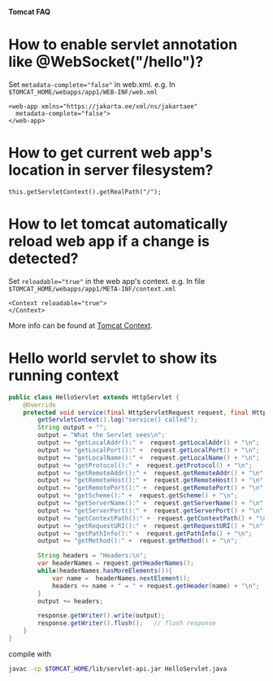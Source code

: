 **Tomcat FAQ**

# How to enable servlet annotation like @WebSocket("/hello")?
Set ```metadata-complete="false"``` in web.xml.
e.g. In ```$TOMCAT_HOME/webapps/app1/WEB-INF/web.xml```
```
<web-app xmlns="https://jakarta.ee/xml/ns/jakartaee"
  metadata-complete="false">
</web-app>
```

# How to get current web app's location in server filesystem?
```
this.getServletContext().getRealPath("/");
```

# How to let tomcat automatically reload web app if a change is detected?
Set ```reloadable="true"``` in the web app's context.
e.g. In file ```$TOMCAT_HOME/webapps/app1/META-INF/context.xml```
```
<Context reloadable="true">
</Context>
```
More info can be found at [Tomcat Context](https://tomcat.apache.org/tomcat-11.0-doc/config/context.html).

# Hello world servlet to show its running context
```java
public class HelloServlet extends HttpServlet {
    @Override
    protected void service(final HttpServletRequest request, final HttpServletResponse response) throws ServletException, IOException {
        getServletContext().log("service() called");
        String output = "";
        output = "What the Servlet sees\n";
        output += "getLocalAddr():" +  request.getLocalAddr() + "\n";
        output += "getLocalPort():" +  request.getLocalPort() + "\n";
        output += "getLocalName():" +  request.getLocalName() + "\n";
        output += "getProtocol():" +  request.getProtocol() + "\n";
        output += "getRemoteAddr():" +  request.getRemoteAddr() + "\n";
        output += "getRemoteHost():" +  request.getRemoteHost() + "\n";
        output += "getRemotePort():" +  request.getRemotePort() + "\n";
        output += "getScheme():" +  request.getScheme() + "\n";
        output += "getServerName():" +  request.getServerName() + "\n";
        output += "getServerPort():" +  request.getServerPort() + "\n";
        output += "getContextPath():" +  request.getContextPath() + "\n";
        output += "getRequestURI():" +  request.getRequestURI() + "\n";
        output += "getPathInfo():" +  request.getPathInfo() + "\n";
        output += "getMethod():" +  request.getMethod() + "\n";

        String headers = "Headers:\n";
        var headerNames = request.getHeaderNames();
        while(headerNames.hasMoreElements()){
            var name =  headerNames.nextElement();
            headers += name + " = " + request.getHeader(name) + "\n";
        }
        output += headers;

        response.getWriter().write(output);
        response.getWriter().flush();   // flush response
    }
}

```
compile with
```bash
javac -cp $TOMCAT_HOME/lib/servlet-api.jar HelloServlet.java
```